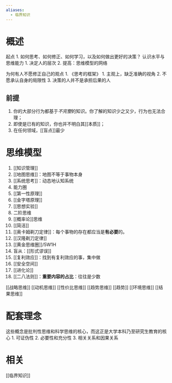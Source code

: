 ```yaml
---
aliases:
  - 临界知识
---
```

# 概述

起点
	1. 如何思考、如何修正、如何学习，以及如何做出更好的决策？
认识水平与思维能力
	1. 决定人的层次
	2. 提高：思维模型的网络

为何有人不愿修正自己的观点
	1. 《思考的框架》
		1. 主观上，缺乏准确的视角
		2. 不愿承认自身的局限性
		3. 决策的人并不是承担后果的人
## 前提
1. 你的大部分行为都基于*不完整*的知识。你了解的知识少之又少，行为也无法合理；
2. 即使是已有的知识，你也并不明白其[[本质]]；
3. 在任何领域，[[盲点]]最少
# 思维模型
1. [[知识管理]] 
2. [[地图思维]]：地图不等于事物本身
3. [[系统思考]]：动态地认知系统
4. 能力圈
5. [[第一性原理]] 
6. [[金字塔原理]] 
7. [[思想实验]] 
8. 二阶思维
9. [[概率论]]思维
10. [[简洁]] 
11. [[奥卡姆剃刀定律]]：每个事物的存在都应当是**有必要**的。
12. [[汉隆剃刀定律]] 
13. [[黄金思维圈]]/5W1H
14. 盲从：[[形式谬误]] 
15. [[复利效应]]：找到有复利效应的事，集中做
16. [[安全空间]] 
17. [[进化论]] 
18. [[二八法则]]：**重要内容的占比**：往往是少数

[[战略思维]] 
[[动机思维]] 
[[性价比思维]] 
[[趋势思维]] [[趋势]] 
[[环境思维]] 
[[结果思维]] 
# 配套理念
这些概念是批判性思维和科学思维的核心，而这正是大学本科乃至研究生教育的核心
	1. 可证伪性
	2. 必要性和充分性
	3. 相关关系和因果关系

# 相关
[[临界知识]] 